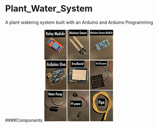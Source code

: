 # Plant_Water_System
A plant watering system built with an Arduino and Arduino Programming

####Components
![Components-Screenshot](img/Components.JPG)
